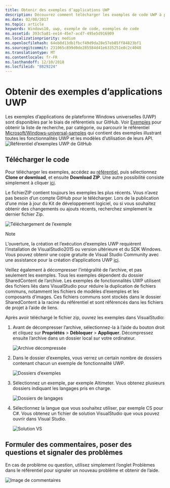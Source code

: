 ```yaml
---
title: Obtenir des exemples d’applications UWP
description: Découvrez comment télécharger les exemples de code UWP à partir de GitHub
ms.date: 02/08/2017
ms.topic: article
keywords: Windows10, uwp, exemple de code, exemples de code
ms.assetid: 393c5a81-ee14-45e7-acd7-495e5d916909
ms.localizationpriority: medium
ms.openlocfilehash: 64eb0d13db1fbcf49d9da28e57eb85ff84823bf1
ms.sourcegitcommit: 231065c899d0de285584d41e6335251e0c2c4048
ms.translationtype: MT
ms.contentlocale: fr-FR
ms.lasthandoff: 12/10/2018
ms.locfileid: "8829224"
---
```

# <a name="get-uwp-app-samples"></a>Obtenir des exemples d’applications UWP

Les exemples d’applications de plateforme Windows universelles (UWP) sont disponibles par le biais de référentiels sur GitHub. Voir [Exemples](https://developer.microsoft.com/windows/samples "Exemples Centre de développement") pour obtenir la liste de recherche, par catégorie, ou parcourir le référentiel [Microsoft/Windows-universal-samples](https://github.com/Microsoft/Windows-universal-samples "Référentiel GitHub d’exemples d’application de plateforme Windows universelle") qui contient des exemples illustrant toutes les fonctionnalités UWP et les modèles d’utilisation de leurs API.  
![Référentiel d’exemples UWP de GitHub](images/GitHubUWPSamplesPage.png)

## <a name="download-the-code"></a>Télécharger le code

Pour télécharger les exemples, accédez au [référentiel](https://github.com/Microsoft/Windows-universal-samples "Référentiel GitHub d’exemples d’application de plateforme Windows universelle"), puis sélectionnez **Clone or download**, et ensuite **Download ZIP**. Une autre possibilité consiste simplement à cliquer [ici](https://github.com/Microsoft/Windows-universal-samples/archive/master.zip "Téléchargement de fichierZIP d’exemples d’application de plateforme Windows universelle").

Le fichierZIP contient toujours les exemples les plus récents. Vous n’avez pas besoin d’un compte GitHub pour le télécharger. Lors de la publication d’une mise à jour du Kit de développement logiciel, ou si vous souhaitez obtenir des changements ou ajouts récents, recherchez simplement le dernier fichier Zip.

![Téléchargement de l’exemple](images/SamplesDownloadButton.png)


> [!NOTE]
> L’ouverture, la création et l’exécution d’exemples UWP requièrent l’installation de VisualStudio2015 ou version ultérieure et du SDK Windows. Vous pouvez obtenir une copie gratuite de Visual Studio Community avec une assistance pour la création d’applications UWP [ici](http://go.microsoft.com/fwlink/p/?LinkID=280676 "Téléchargements des outils de développement Windows").  
>
> Veillez également à décompresser l’intégralité de l’archive, et pas seulement les exemples. Tous les exemples dépendent du dossier SharedContent de l’archive. Les exemples de fonctionnalités UWP utilisent des fichiers liés dans VisualStudio pour réduire la duplication de fichiers communs, notamment les fichiers de modèles d’exemples et les composants d’images. Ces fichiers communs sont stockés dans le dossier SharedContent à la racine du référentiel et sont référencés dans les fichiers de projet à l’aide de liens.

Après avoir téléchargé le fichier zip, ouvrez les exemples dans VisualStudio:

1.  Avant de décompresser l’archive, sélectionnez-la à l’aide du bouton droit et cliquez sur **Propriétés** > **Débloquer** > **Appliquer**. Décompressez ensuite l’archive dans un dossier local sur votre ordinateur.

    ![Archive décompressée](images/SamplesUnzip1.png)
2.  Dans le dossier d’exemples, vous verrez un certain nombre de dossiers contenant chacun un exemple de fonctionnalité UWP.

    ![Dossiers d’exemples](images/SamplesUnzip2.png)

3.  Sélectionnez un exemple, par exemple Altimeter. Vous obtenez plusieurs dossiers indiquant les langages pris en charge.

    ![Dossiers de langages](images/SamplesUnzip3.png)

4.  Sélectionnez la langue que vous souhaitez utiliser, par exemple CS pour C\#. Vous obtenez un fichier de solution VisualStudio que vous pouvez ouvrir dans Visual Studio.

    ![Solution VS](images/SamplesUnzip4.png)

## <a name="give-feedback-ask-questions-and-report-issues"></a>Formuler des commentaires, poser des questions et signaler des problèmes

En cas de problème ou question, utilisez simplement l’onglet Problèmes dans le référentiel pour signaler un nouveau problème et obtenir de l’aide.

![Image de commentaires](images/GitHubUWPSamplesFeedback.png)

